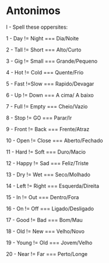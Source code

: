 # Antonimos

I - Spell these oppersites:

1 - Day != Night === Dia/Noite

2 - Tall != Short === Alto/Curto

3 - Gig != Small === Grande/Pequeno

4 - Hot != Cold === Quente/Frio

5 - Fast !=Slow === Rapido/Devagar

6 - Up != Down === A cima/ A baixo

7 - Full != Empty === Cheio/Vazio

8 - Stop != GO === Parar/Ir

9 - Front != Back === Frente/Atraz

10 - Open != Close === Aberto/Fechado

11 - Hard != Soft === Duro/Macio

12 - Happy != Sad === Feliz/Triste

13 - Dry != Wet === Seco/Molhado

14 - Left != Right === Esquerda/Direita

15 - In != Out === Dentro/Fora

16 - On != Off === Ligado/Desligado

17 - Good != Bad === Bom/Mau

18 - Old != New === Velho/Novo

19 - Young != Old === Jovem/Velho

20 - Near != Far === Perto/Longe
